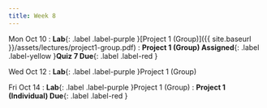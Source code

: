 ```yaml
---
title: Week 8
---
```


Mon Oct 10
: **Lab**{: .label .label-purple }[Project 1 (Group)]({{ site.baseurl }}/assets/lectures/project1-group.pdf)
: **Project 1 (Group) Assigned**{: .label .label-yellow }**Quiz 7 Due**{: .label .label-red }

Wed Oct 12
: **Lab**{: .label .label-purple }Project 1 (Group)

Fri Oct 14
: **Lab**{: .label .label-purple }Project 1 (Group)
: **Project 1 (Individual) Due**{: .label .label-red }